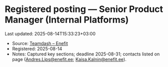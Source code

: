 # Registered posting — Senior Product Manager (Internal Platforms)

Last updated: 2025-08-14T15:33:23+03:00

- Source: [Teamdash – Enefit](https://teamdash.enefit.com/i/energia/job/cht4AXTt/senior-product-manager)
- Registered: 2025-08-14
- Notes: Captured key sections; deadline 2025-08-31; contacts listed on page ([Andres.Lips@enefit.ee](mailto:Andres.Lips@enefit.ee); [Kaisa.Kalnin@enefit.ee](mailto:Kaisa.Kalnin@enefit.ee)).
